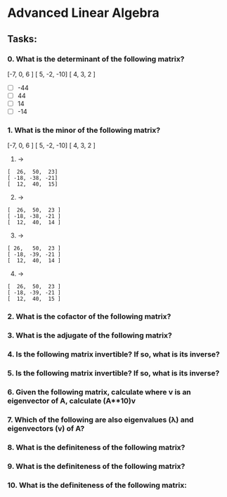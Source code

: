 # Advanced Linear Algebra

## Tasks:

### 0. What is the determinant of the following matrix?
[-7,  0,  6 ]
[ 5, -2, -10]
[ 4,  3,  2 ]

- [ ] -44
- [ ] 44
- [ ] 14
- [ ] -14

### 1. What is the minor of the following matrix?
[-7,  0,  6 ]
[ 5, -2, -10]
[ 4,  3,  2 ]

1. ->
```
[  26,  50,  23]
[ -18, -38, -21]
[  12,  40,  15]
```

2. ->
```
[  26,  50,  23 ]
[ -18, -38, -21 ]
[  12,  40,  14 ]
```

3. ->
```
[ 26,   50,  23 ]
[ -18, -39, -21 ]
[  12,  40,  14 ]
```

4. ->
```
[  26,  50,  23 ]
[ -18, -39, -21 ]
[  12,  40,  15 ]
```

### 2. What is the cofactor of the following matrix?
### 3. What is the adjugate of the following matrix?
### 4. Is the following matrix invertible? If so, what is its inverse?
### 5. Is the following matrix invertible? If so, what is its inverse?
### 6. Given the following matrix, calculate where v is an eigenvector of A, calculate (A**10)v
### 7. Which of the following are also eigenvalues (λ) and eigenvectors (v) of A?
### 8. What is the definiteness of the following matrix?
### 9. What is the definiteness of the following matrix?
### 10. What is the definiteness of the following matrix:
